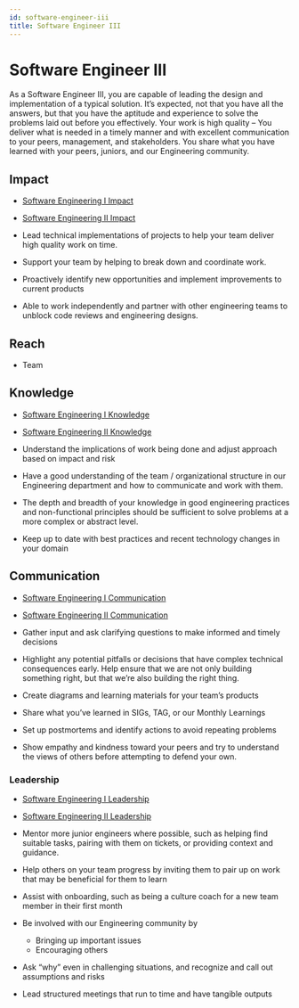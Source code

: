 ```yaml
---
id: software-engineer-iii
title: Software Engineer III
---
```



# Software Engineer III
As a Software Engineer III, you are capable of leading the design and implementation of a typical solution. It’s expected, not that you have all the answers, but that you have the aptitude and experience to solve the problems laid out before you effectively. Your work is high quality – You deliver what is needed in a timely manner and with excellent communication to your peers, management, and stakeholders. You share what you have learned with your peers, juniors, and our Engineering community.

## Impact

- [Software Engineering I Impact](./software_engineer_I#impact)
- [Software Engineering II Impact](./software_engineer_II#impact)

- Lead technical implementations of projects to help your team deliver high quality work on time.

- Support your team by helping to break down and coordinate work.

- Proactively identify new opportunities and implement improvements to current products

- Able to work independently and partner with other engineering teams to unblock code reviews and engineering designs. 

## Reach

- Team

## Knowledge

- [Software Engineering I Knowledge](./software_engineer_I#knowledge)
- [Software Engineering II Knowledge](./software_engineer_II#knowledge)

- Understand the implications of work being done and adjust approach based on impact and risk

- Have a good understanding of the team / organizational structure in our Engineering department and how to communicate and work with them.

- The depth and breadth of your knowledge in good engineering practices and non-functional principles should be sufficient to solve problems at a more complex or abstract level.

- Keep up to date with best practices and recent technology changes in your domain 

## Communication

- [Software Engineering I Communication](./software_engineer_I#communication)
- [Software Engineering II Communication](./software_engineer_II#communication)

- Gather input and ask clarifying questions to make informed and timely decisions

- Highlight any potential pitfalls or decisions that have complex technical consequences early. Help ensure that we are not only building something right, but that we’re also building the right thing.

- Create diagrams and learning materials for your team’s products

- Share what you’ve learned in SIGs, TAG, or our Monthly Learnings

- Set up postmortems and identify actions to avoid repeating problems

- Show empathy and kindness toward your peers and try to understand the views of others before attempting to defend your own. 

### Leadership

- [Software Engineering I Leadership](./software_engineer_I#leadership)
- [Software Engineering II Leadership](./software_engineer_II#leadership)

- Mentor more junior engineers where possible, such as helping find suitable tasks, pairing with them on tickets, or providing context and guidance.

- Help others on your team progress by inviting them to pair up on work that may be beneficial for them to learn

- Assist with onboarding, such as being a culture coach for a new team member in their first month

- Be involved with our Engineering community by
  - Bringing up important issues
  - Encouraging others
- Ask “why” even in challenging situations, and recognize and call out assumptions and risks

- Lead structured meetings that run to time and have tangible outputs 

